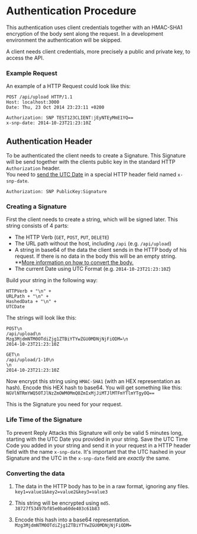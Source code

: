 Authentication Procedure
=======================

This authentication uses client credentials together with an HMAC-SHA1 encryption of the body sent along the request. In a development environment the authentication will be skipped.

A client needs client credentials, more precisely a public and private key, to access the API.

### Example Request

An example of a HTTP Request could look like this:

```
POST /api/upload HTTP/1.1  
Host: localhost:3000  
Date: Thu, 23 Oct 2014 23:23:11 +0200  
  
Authorization: SNP TEST123CLIENT:jEyNTEyMmE1YQ==  
x-snp-date: 2014-10-23T21:23:10Z  
```

Authentication Header
---------------------

To be authenticated the client needs to create a Signature. This Signature will be send together with the clients public key in the standard HTTP `Authorization` header.  
You need to [send the UTC Date](https://github.com/51seven/sssnap-server/blob/master/api/Authentication.md#life-time-of-the-signature) in a special HTTP header field named `x-snp-date`.

```
Authorization: SNP PublicKey:Signature
```

### Creating a Signature

First the client needs to create a string, which will be signed later. This string consists of 4 parts:
- The HTTP Verb (`GET`, `POST`, `PUT`, `DELETE`)
- The URL path without the host, including `/api` (e.g. `/api/upload`)
- A string in base64 of the data the client sends in the HTTP body of his request. If there is no data in the body this will be an empty string. **[More information on how to convert the body.](https://github.com/51seven/sssnap-server/blob/master/api/Authentication.md#converting-the-data)
- The current Date using UTC Format (e.g. `2014-10-23T21:23:10Z`)

Build your string in the following way:  
```
HTTPVerb + "\n" +
URLPath + "\n" +
HashedData + "\n" + 
UTCDate
```

The strings will look like this:  
```
POST\n
/api/upload\n
Mzg3MjdmNTM0OTdiZjg1ZTBiYTYwZGU0MDNjNjFiODM=\n
2014-10-23T21:23:10Z
```

```
GET\n
/api/upload/1-10\n
\n
2014-10-23T21:23:10Z
```

Now encrypt this string using `HMAC-SHA1` (with an HEX representation as hash). Encode this HEX hash to base64. You will get something like this:  
`NGVlNTRmYWQ5OTJlNzZmOWM0MmQ0ZmIxMjJiMTJlMTFmYTlmYTgyOQ==`

This is the Signature you need for your request.

### Life Time of the Signature

To prevent Reply Attacks this Signature will only be valid 5 minutes long, starting with the UTC Date you provided in your string. Save the UTC Time Code you added in your string and send it in your request in a HTTP header field with the name `x-snp-date`. It's important that the UTC hashed in your Signature and the UTC in the `x-snp-date` field are *exactly* the same.

### Converting the data

1. The data in the HTTP body has to be in a raw format, ignoring any files.  
`key1=value1&key2=value2&key3=value3`

2. This string will be encrypted using `md5`.  
`38727f53497bf85e0ba60de403c61b83`

3. Encode this hash into a base64 representation.  
`Mzg3MjdmNTM0OTdiZjg1ZTBiYTYwZGU0MDNjNjFiODM=`

